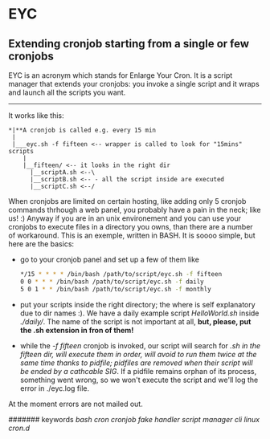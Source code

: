 # EYC

## Extending cronjob starting from a single or few cronjobs

EYC is an acronym which stands for Enlarge Your Cron. It is a script manager that extends your cronjobs: you invoke a single script and it wraps and launch all the scripts you want.

___

It works like this:

    *|**A cronjob is called e.g. every 15 min
     |
     |___eyc.sh -f fifteen <-- wrapper is called to look for "15mins" scripts
        |
        |__fifteen/ <-- it looks in the right dir
          |__scriptA.sh <--\ 
          |__scriptB.sh <-- - all the script inside are executed
          |__scriptC.sh <--/

When cronjobs are limited on certain hosting, like adding only 5 cronjob commands thrhough a web panel, you probably have a pain in the neck; like us! :)
Anyway if you are in an unix environement and you can use your cronjobs to execute files in a directory you owns, than there are a number of workaround. This is an exemple, written in BASH. It is soooo simple, but here are the basics:

* go to your cronjob panel and set up a few of them like

    ```bash
    */15 * * * * /bin/bash /path/to/script/eyc.sh -f fifteen
    0 0 * * * /bin/bash /path/to/script/eyc.sh -f daily
    5 0 1 * * /bin/bash /path/to/script/eyc.sh -f monthly
    ```

* put your scripts inside the right directory; the where is self explanatory due to dir names :). We have a daily example script *HelloWorld.sh* inside *./daily/*. The name of the script is not important at all, **but, please, put the .sh extension in fron of them!**

* while the *-f fifteen* cronjob is invoked, our script will search for *.sh in the *fifteen* dir, will execute them in order, will avoid to run them twice at the same time thanks to pidfile; pidfiles are removed when their script will be ended by a cathcable SIG*. If a pidfile remains orphan of its process, something went wrong, so we won't execute the script and we'll log the error in ./eyc.log file.

At the moment errors are not mailed out.



####### keywords
*bash cron cronjob fake handler script manager cli linux cron.d*